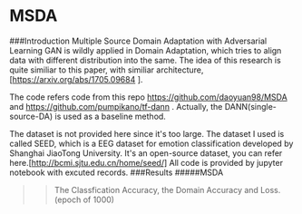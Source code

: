 # MSDA
###Introduction
Multiple Source Domain Adaptation with Adversarial Learning
GAN is wildly applied in Domain Adaptation, which tries to align data with different distribution into the same. The idea of this research is quite similiar to this paper, with similiar architecture, [https://arxiv.org/abs/1705.09684 ].  

The code refers code from this repo https://github.com/daoyuan98/MSDA and https://github.com/pumpikano/tf-dann . Actually, the DANN(single-source-DA) is used as a baseline method.  

The dataset is not provided here since it's too large. The dataset I used is called SEED, which is a EEG dataset for emotion classification developed by Shanghai JiaoTong University. It's an open-source dataset, you can refer here.[http://bcmi.sjtu.edu.cn/home/seed/]
All code is provided by jupyter notebook with excuted records.
###Results
#####MSDA
>> The Classfication Accuracy, the Domain Accuracy and Loss.(epoch of 1000)
